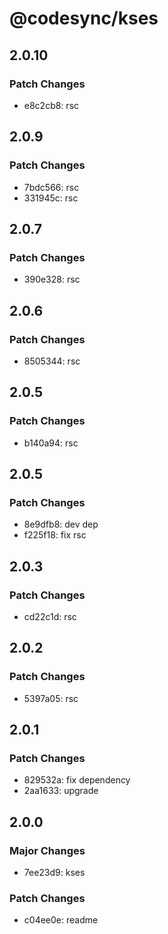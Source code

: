 # @codesync/kses

## 2.0.10

### Patch Changes

- e8c2cb8: rsc

## 2.0.9

### Patch Changes

- 7bdc566: rsc
- 331945c: rsc

## 2.0.7

### Patch Changes

- 390e328: rsc

## 2.0.6

### Patch Changes

- 8505344: rsc

## 2.0.5

### Patch Changes

- b140a94: rsc

## 2.0.5

### Patch Changes

- 8e9dfb8: dev dep
- f225f18: fix rsc

## 2.0.3

### Patch Changes

- cd22c1d: rsc

## 2.0.2

### Patch Changes

- 5397a05: rsc

## 2.0.1

### Patch Changes

- 829532a: fix dependency
- 2aa1633: upgrade

## 2.0.0

### Major Changes

- 7ee23d9: kses

### Patch Changes

- c04ee0e: readme
